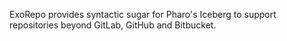 ExoRepo provides syntactic sugar for Pharo's Iceberg to support repositories beyond GitLab, GitHub and Bitbucket.